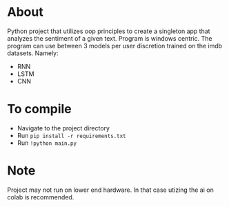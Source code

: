 # About
Python project that utilizes oop principles to create a singleton app that analyzes the sentiment of a given text.
Program is windows centric.
The program can use between 3 models per user discretion trained on the imdb datasets.
Namely:
- RNN
- LSTM
- CNN

# To compile
- Navigate to the project directory
- Run `pip install -r requirements.txt`
- Run `!python main.py`

# Note
Project may not run on lower end hardware. In that case utizing the ai on colab is recommended.